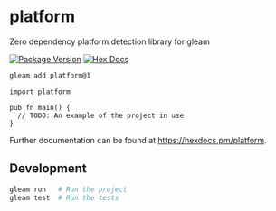 # platform
Zero dependency platform detection library for gleam

[![Package Version](https://img.shields.io/hexpm/v/platform)](https://hex.pm/packages/platform)
[![Hex Docs](https://img.shields.io/badge/hex-docs-ffaff3)](https://hexdocs.pm/platform/)

```sh
gleam add platform@1
```
```gleam
import platform

pub fn main() {
  // TODO: An example of the project in use
}
```

Further documentation can be found at <https://hexdocs.pm/platform>.

## Development

```sh
gleam run   # Run the project
gleam test  # Run the tests
```
